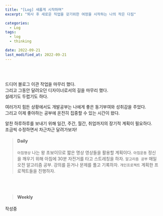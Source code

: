 ```yaml
---
title: "[Log] 새롭게 시작하며"
excerpt: "퇴사 후 새로운 직업을 갖기위한 여정을 시작하는 나의 작은 다짐"

categories:
  - Log
tags:
  - log
  - thinking

date: 2022-09-21
last_modified_at: 2022-09-21
---
```


<br>
<br>

드디어 블로그 이관 작업을 마무리 했다.<br>
그리고 그동안 달려오던 디자이너로서의 길을 마무리 했다.<br>
설레기도 두렵기도 하다.

여러가지 힘든 상황에서도 개발공부는 나에게 좋은 동기부여와 성취감을 주었다.<br>
그리고 이제 좋아하는 공부에 온전히 집중할 수 있는 시간이 왔다.

알찬 하루하루를 보내기 위해 일간, 주간, 월간, 취업까지의 장기적 계획이 필요하다.<br>
조금씩 수정하면서 차근차근 달려가보자!

> #### Daily
>
> `아침명상` 나는 왕 초보이므로 짧은 명상 영상들을 활용할 계획이다.
> `아침운동` 정신을 깨우기 위해 아침에 30분 자전거를 타고 스트레칭을 하자.
> `알고리즘 공부` 매일 오전 알고리즘 공부. 강의를 듣거나 문제를 풀고 기록하자.
> `개인프로젝트` 계획한 프로젝트들을 진행하자.

<br>
<br>

> #### Weekly

작성중
